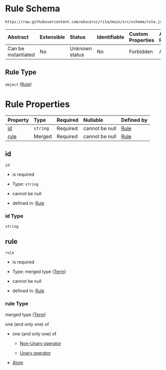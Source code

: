 # Rule Schema

```txt
https://raw.githubusercontent.com/educorvi/rita/main/src/schema/rule.json
```



| Abstract            | Extensible | Status         | Identifiable | Custom Properties | Additional Properties | Access Restrictions | Defined In                                                     |
| :------------------ | :--------- | :------------- | :----------- | :---------------- | :-------------------- | :------------------ | :------------------------------------------------------------- |
| Can be instantiated | No         | Unknown status | No           | Forbidden         | Allowed               | none                | [rule.json](../../src/schema/rule.json "open original schema") |

## Rule Type

`object` ([Rule](rule.md))

# Rule Properties

| Property      | Type     | Required | Nullable       | Defined by                                                                                                               |
| :------------ | :------- | :------- | :------------- | :----------------------------------------------------------------------------------------------------------------------- |
| [id](#id)     | `string` | Required | cannot be null | [Rule](rule-properties-id.md "https://raw.githubusercontent.com/educorvi/rita/main/src/schema/rule.json#/properties/id") |
| [rule](#rule) | Merged   | Required | cannot be null | [Rule](term.md "https://raw.githubusercontent.com/educorvi/rita/main/src/schema/term.json#/properties/rule")             |

## id



`id`

*   is required

*   Type: `string`

*   cannot be null

*   defined in: [Rule](rule-properties-id.md "https://raw.githubusercontent.com/educorvi/rita/main/src/schema/rule.json#/properties/id")

### id Type

`string`

## rule



`rule`

*   is required

*   Type: merged type ([Term](term.md))

*   cannot be null

*   defined in: [Rule](term.md "https://raw.githubusercontent.com/educorvi/rita/main/src/schema/term.json#/properties/rule")

### rule Type

merged type ([Term](term.md))

one (and only one) of

*   one (and only one) of

    *   [Non-Unary operator](operator-oneof-non-unary-operator.md "check type definition")

    *   [Unary operator](operator-oneof-unary-operator.md "check type definition")

*   [Atom](atom.md "check type definition")
